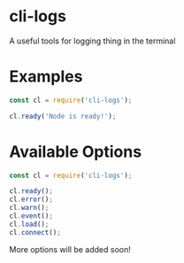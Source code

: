 # cli-logs
A useful tools for logging thing in the terminal

# Examples
```js
const cl = require('cli-logs');

cl.ready('Node is ready!');
```

# Available Options
```js
const cl = require('cli-logs');

cl.ready();
cl.error();
cl.warn();
cl.event();
cl.load();
cl.connect();
```
More options will be added soon!
